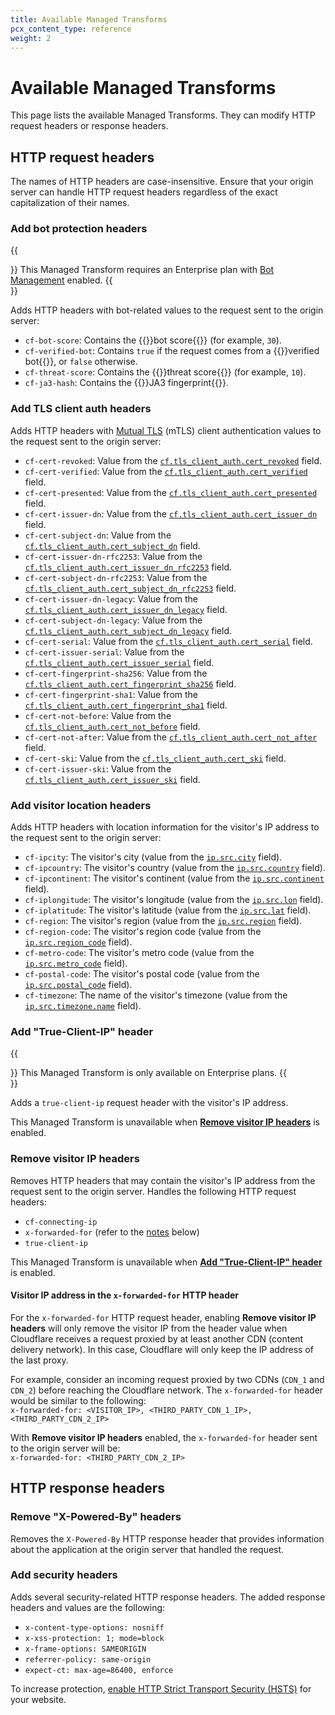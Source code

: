 ```yaml
---
title: Available Managed Transforms
pcx_content_type: reference
weight: 2
---
```


# Available Managed Transforms

This page lists the available Managed Transforms. They can modify HTTP request headers or response headers.

## HTTP request headers

The names of HTTP headers are case-insensitive. Ensure that your origin server can handle HTTP request headers regardless of the exact capitalization of their names.

### Add bot protection headers

{{<Aside type="note">}}
This Managed Transform requires an Enterprise plan with [Bot Management](/bots/plans/bm-subscription/) enabled.
{{</Aside>}}

Adds HTTP headers with bot-related values to the request sent to the origin server:

- `cf-bot-score`: Contains the {{<glossary-tooltip term_id="bot score" link="/bots/concepts/bot-score/">}}bot score{{</glossary-tooltip>}} (for example, `30`).
- `cf-verified-bot`: Contains `true` if the request comes from a {{<glossary-tooltip term_id="verified bot" link="/bots/concepts/bot/#verified-bots">}}verified bot{{</glossary-tooltip>}}, or `false` otherwise.
- `cf-threat-score`: Contains the {{<glossary-tooltip term_id="threat score" link="/waf/tools/security-level/#threat-score">}}threat score{{</glossary-tooltip>}} (for example, `10`).
- `cf-ja3-hash`: Contains the {{<glossary-tooltip term_id="JA3 fingerprint" link="/bots/concepts/ja3-fingerprint/">}}JA3 fingerprint{{</glossary-tooltip>}}.

### Add TLS client auth headers

Adds HTTP headers with [Mutual TLS](/api-shield/security/mtls/) (mTLS) client authentication values to the request sent to the origin server:

- `cf-cert-revoked`: Value from the [`cf.tls_client_auth.cert_revoked`](/ruleset-engine/rules-language/fields/#field-cf-tls_client_auth-cert_revoked) field.
- `cf-cert-verified`: Value from the [`cf.tls_client_auth.cert_verified`](/ruleset-engine/rules-language/fields/#field-cf-tls_client_auth-cert_verified) field.
- `cf-cert-presented`: Value from the [`cf.tls_client_auth.cert_presented`](/ruleset-engine/rules-language/fields/#field-cf-tls_client_auth-cert_presented) field.
- `cf-cert-issuer-dn`: Value from the [`cf.tls_client_auth.cert_issuer_dn`](/ruleset-engine/rules-language/fields/#field-cf-tls_client_auth-cert_issuer_dn) field.
- `cf-cert-subject-dn`: Value from the [`cf.tls_client_auth.cert_subject_dn`](/ruleset-engine/rules-language/fields/#field-cf-tls_client_auth-cert_subject_dn) field.
- `cf-cert-issuer-dn-rfc2253`: Value from the [`cf.tls_client_auth.cert_issuer_dn_rfc2253`](/ruleset-engine/rules-language/fields/#field-cf-tls_client_auth-cert_issuer_dn_rfc2253) field.
- `cf-cert-subject-dn-rfc2253`: Value from the [`cf.tls_client_auth.cert_subject_dn_rfc2253`](/ruleset-engine/rules-language/fields/#field-cf-tls_client_auth-cert_subject_dn_rfc2253) field.
- `cf-cert-issuer-dn-legacy`: Value from the [`cf.tls_client_auth.cert_issuer_dn_legacy`](/ruleset-engine/rules-language/fields/#field-cf-tls_client_auth-cert_issuer_dn_legacy) field.
- `cf-cert-subject-dn-legacy`: Value from the [`cf.tls_client_auth.cert_subject_dn_legacy`](/ruleset-engine/rules-language/fields/#field-cf-tls_client_auth-cert_subject_dn_legacy) field.
- `cf-cert-serial`: Value from the [`cf.tls_client_auth.cert_serial`](/ruleset-engine/rules-language/fields/#field-cf-tls_client_auth-cert_serial) field.
- `cf-cert-issuer-serial`: Value from the [`cf.tls_client_auth.cert_issuer_serial`](/ruleset-engine/rules-language/fields/#field-cf-tls_client_auth-cert_issuer_serial) field.
- `cf-cert-fingerprint-sha256`: Value from the [`cf.tls_client_auth.cert_fingerprint_sha256`](/ruleset-engine/rules-language/fields/#field-cf-tls_client_auth-cert_fingerprint_sha256) field.
- `cf-cert-fingerprint-sha1`: Value from the [`cf.tls_client_auth.cert_fingerprint_sha1`](/ruleset-engine/rules-language/fields/#field-cf-tls_client_auth-cert_fingerprint_sha1) field.
- `cf-cert-not-before`: Value from the [`cf.tls_client_auth.cert_not_before`](/ruleset-engine/rules-language/fields/#field-cf-tls_client_auth-cert_not_before) field.
- `cf-cert-not-after`: Value from the [`cf.tls_client_auth.cert_not_after`](/ruleset-engine/rules-language/fields/#field-cf-tls_client_auth-cert_not_after) field.
- `cf-cert-ski`: Value from the [`cf.tls_client_auth.cert_ski`](/ruleset-engine/rules-language/fields/#field-cf-tls_client_auth-cert_ski) field.
- `cf-cert-issuer-ski`: Value from the [`cf.tls_client_auth.cert_issuer_ski`](/ruleset-engine/rules-language/fields/#field-cf-tls_client_auth-cert_issuer_ski) field.

### Add visitor location headers

Adds HTTP headers with location information for the visitor's IP address to the request sent to the origin server:

- `cf-ipcity`: The visitor's city (value from the [`ip.src.city`](/ruleset-engine/rules-language/fields/#field-ip-src-city) field).
- `cf-ipcountry`: The visitor's country (value from the [`ip.src.country`](/ruleset-engine/rules-language/fields/#field-ip-src-country) field).
- `cf-ipcontinent`: The visitor's continent (value from the [`ip.src.continent`](/ruleset-engine/rules-language/fields/#field-ip-src-continent) field).
- `cf-iplongitude`: The visitor's longitude (value from the [`ip.src.lon`](/ruleset-engine/rules-language/fields/#field-ip-src-lon) field).
- `cf-iplatitude`: The visitor's latitude (value from the [`ip.src.lat`](/ruleset-engine/rules-language/fields/#field-ip-src-lat) field).
- `cf-region`: The visitor's region (value from the [`ip.src.region`](/ruleset-engine/rules-language/fields/#field-ip-src-region) field).
- `cf-region-code`: The visitor's region code (value from the [`ip.src.region_code`](/ruleset-engine/rules-language/fields/#field-ip-src-region_code) field).
- `cf-metro-code`: The visitor's metro code (value from the [`ip.src.metro_code`](/ruleset-engine/rules-language/fields/#field-ip-src-metro_code) field).
- `cf-postal-code`: The visitor's postal code (value from the [`ip.src.postal_code`](/ruleset-engine/rules-language/fields/#field-ip-src-postal_code) field).
- `cf-timezone`: The name of the visitor's timezone (value from the [`ip.src.timezone.name`](/ruleset-engine/rules-language/fields/#field-ip-src-timezone-name) field).

### Add "True-Client-IP" header

{{<Aside type="note">}}
This Managed Transform is only available on Enterprise plans.
{{</Aside>}}

Adds a `true-client-ip` request header with the visitor's IP address.

This Managed Transform is unavailable when [**Remove visitor IP headers**](#remove-visitor-ip-headers) is enabled.

### Remove visitor IP headers

Removes HTTP headers that may contain the visitor's IP address from the request sent to the origin server. Handles the following HTTP request headers:

- `cf-connecting-ip`
- `x-forwarded-for` (refer to the [notes](#visitor-ip-address-in-the-x-forwarded-for-http-header) below)
- `true-client-ip`

This Managed Transform is unavailable when [**Add "True-Client-IP" header**](#add-true-client-ip-header) is enabled.

#### Visitor IP address in the `x-forwarded-for` HTTP header

For the `x-forwarded-for` HTTP request header, enabling **Remove visitor IP headers** will only remove the visitor IP from the header value when Cloudflare receives a request proxied by at least another CDN (content delivery network). In this case, Cloudflare will only keep the IP address of the last proxy.

For example, consider an incoming request proxied by two CDNs (`CDN_1` and `CDN_2`) before reaching the Cloudflare network. The `x-forwarded-for` header would be similar to the following:<br>
`x-forwarded-for: <VISITOR_IP>, <THIRD_PARTY_CDN_1_IP>, <THIRD_PARTY_CDN_2_IP>`

With **Remove visitor IP headers** enabled, the `x-forwarded-for` header sent to the origin server will be:<br>
`x-forwarded-for: <THIRD_PARTY_CDN_2_IP>`

## HTTP response headers

### Remove "X-Powered-By" headers

Removes the `X-Powered-By` HTTP response header that provides information about the application at the origin server that handled the request.

### Add security headers

Adds several security-related HTTP response headers. The added response headers and values are the following:

- `x-content-type-options: nosniff`
- `x-xss-protection: 1; mode=block`
- `x-frame-options: SAMEORIGIN`
- `referrer-policy: same-origin`
- `expect-ct: max-age=86400, enforce`

To increase protection, [enable HTTP Strict Transport Security (HSTS)](/ssl/edge-certificates/additional-options/http-strict-transport-security/) for your website.
